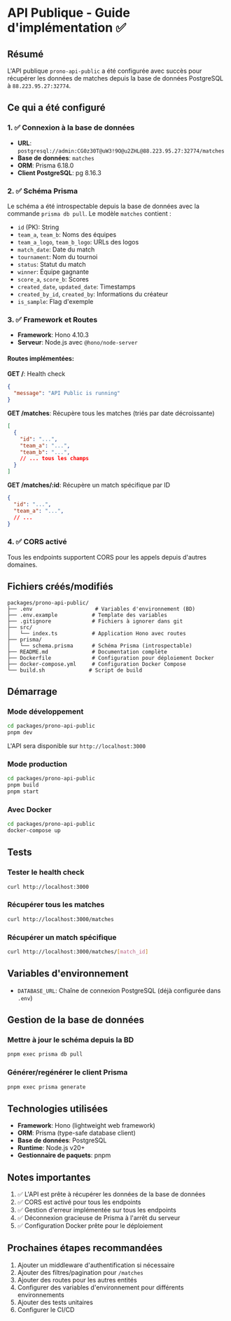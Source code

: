 # API Publique - Guide d'implémentation ✅

## Résumé

L'API publique `prono-api-public` a été configurée avec succès pour récupérer les données de matches depuis la base de données PostgreSQL à `88.223.95.27:32774`.

## Ce qui a été configuré

### 1. ✅ Connexion à la base de données
- **URL**: `postgresql://admin:CG0z30T@uW3!9O@u2ZHL@88.223.95.27:32774/matches`
- **Base de données**: `matches`
- **ORM**: Prisma 6.18.0
- **Client PostgreSQL**: pg 8.16.3

### 2. ✅ Schéma Prisma
Le schéma a été introspectable depuis la base de données avec la commande `prisma db pull`. Le modèle `matches` contient :
- `id` (PK): String
- `team_a`, `team_b`: Noms des équipes
- `team_a_logo`, `team_b_logo`: URLs des logos
- `match_date`: Date du match
- `tournament`: Nom du tournoi
- `status`: Statut du match
- `winner`: Équipe gagnante
- `score_a`, `score_b`: Scores
- `created_date`, `updated_date`: Timestamps
- `created_by_id`, `created_by`: Informations du créateur
- `is_sample`: Flag d'exemple

### 3. ✅ Framework et Routes
- **Framework**: Hono 4.10.3
- **Serveur**: Node.js avec `@hono/node-server`

#### Routes implémentées:

**GET /**: Health check
```json
{
  "message": "API Public is running"
}
```

**GET /matches**: Récupère tous les matches (triés par date décroissante)
```json
[
  {
    "id": "...",
    "team_a": "...",
    "team_b": "...",
    // ... tous les champs
  }
]
```

**GET /matches/:id**: Récupère un match spécifique par ID
```json
{
  "id": "...",
  "team_a": "...",
  // ...
}
```

### 4. ✅ CORS activé
Tous les endpoints supportent CORS pour les appels depuis d'autres domaines.

## Fichiers créés/modifiés

```
packages/prono-api-public/
├── .env                    # Variables d'environnement (BD)
├── .env.example           # Template des variables
├── .gitignore             # Fichiers à ignorer dans git
├── src/
│   └── index.ts           # Application Hono avec routes
├── prisma/
│   └── schema.prisma      # Schéma Prisma (introspectable)
├── README.md              # Documentation complète
├── Dockerfile             # Configuration pour déploiement Docker
├── docker-compose.yml     # Configuration Docker Compose
└── build.sh              # Script de build
```

## Démarrage

### Mode développement
```bash
cd packages/prono-api-public
pnpm dev
```
L'API sera disponible sur `http://localhost:3000`

### Mode production
```bash
cd packages/prono-api-public
pnpm build
pnpm start
```

### Avec Docker
```bash
cd packages/prono-api-public
docker-compose up
```

## Tests

### Tester le health check
```bash
curl http://localhost:3000
```

### Récupérer tous les matches
```bash
curl http://localhost:3000/matches
```

### Récupérer un match spécifique
```bash
curl http://localhost:3000/matches/[match_id]
```

## Variables d'environnement

- `DATABASE_URL`: Chaîne de connexion PostgreSQL (déjà configurée dans `.env`)

## Gestion de la base de données

### Mettre à jour le schéma depuis la BD
```bash
pnpm exec prisma db pull
```

### Générer/regénérer le client Prisma
```bash
pnpm exec prisma generate
```

## Technologies utilisées

- **Framework**: Hono (lightweight web framework)
- **ORM**: Prisma (type-safe database client)
- **Base de données**: PostgreSQL
- **Runtime**: Node.js v20+
- **Gestionnaire de paquets**: pnpm

## Notes importantes

1. ✅ L'API est prête à récupérer les données de la base de données
2. ✅ CORS est activé pour tous les endpoints
3. ✅ Gestion d'erreur implémentée sur tous les endpoints
4. ✅ Déconnexion gracieuse de Prisma à l'arrêt du serveur
5. ✅ Configuration Docker prête pour le déploiement

## Prochaines étapes recommandées

1. Ajouter un middleware d'authentification si nécessaire
2. Ajouter des filtres/pagination pour `/matches`
3. Ajouter des routes pour les autres entités
4. Configurer des variables d'environnement pour différents environnements
5. Ajouter des tests unitaires
6. Configurer le CI/CD
